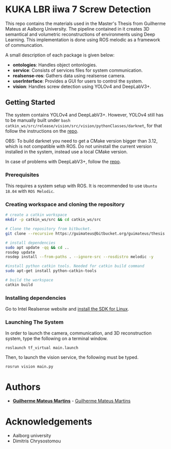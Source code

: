 # KUKA LBR iiwa 7 Screw Detection

This repo contains the materials used in the Master's Thesis from Guilherme Mateus at Aalborg University. The pipeline contained in it creates 3D semantical and volumetric reconstructions of environments using Deep Learning. This implementation is done using ROS melodic as a framework of communcation.

A small description of each package is given below:

  - **ontologies**: Handles object ontonlogies.
  - **service**: Consists of services files for system communication.
  - **realsense-ros**: Gathers data using realsense camera.
  - **userInterface**: Provides a GUI for users to control the system.
  - **vision**: Handles screw detection using YOLOv4 and DeepLabV3+.

## Getting Started

The system contains YOLOv4 and DeepLabV3+. However, YOLOv4 still has to be manually built under ```bash catkin_ws/src/release/vision/src/vision/pythonClasses/darknet```, for that follow the instructions on the [repo](https://github.com/AlexeyAB/darknet).

OBS: To build darknet you need to get a CMake version bigger than 3.12, which is not compatible with ROS. Do not uninstall the current version installed in the system, instead use a local CMake version.


In case of problems with DeepLabV3+, follow the [repo](https://github.com/jfzhang95/pytorch-deeplab-xception).


### Prerequisites

This requires a system setup with ROS. It is recommended to use `Ubuntu 18.04` with `ROS Melodic`.

### Creating workspace and cloning the repository

```bash
# create a catkin workspace
mkdir -p catkin_ws/src && cd catkin_ws/src

# Clone the repository from bitbucket.
git clone --recursive https://guimateus@bitbucket.org/guimateus/thesis.git

# install dependencies
sudo apt update -qq && cd ..
rosdep update
rosdep install --from-paths . --ignore-src --rosdistro melodic -y

#install python catkin tools. Needed for catkin build command
sudo apt-get install python-catkin-tools

# build the workspace
catkin build
```

### Installing dependencies

Go to Intel Realsense website and [install the SDK for Linux](https://www.intelrealsense.com/developers/).


### Launching The System

In order to launch the camera, communication, and 3D reconstruction system, type the following on a terminal window.

```shell
roslaunch tf_virtual main.launch
```

Then, to launch the vision service, the following must be typed.

```shell
rosrun vision main.py
```

# Authors

* **[Guilherme Mateus Martins](mailto:gmateu16@student.aau.dk)**   - [Guilherme Mateus Martins](https://bitbucket.org/%7Bba72de4e-9cb6-4e73-89db-24d4d8f12fe7%7D/)

# Acknowledgements

* Aalborg university
* Dimitris Chrysostomou